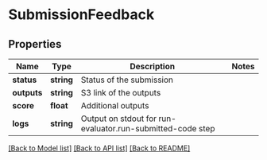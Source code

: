 # SubmissionFeedback

## Properties
Name | Type | Description | Notes
------------ | ------------- | ------------- | -------------
**status** | **string** | Status of the submission | 
**outputs** | **string** | S3 link of the outputs | 
**score** | **float** | Additional outputs | 
**logs** | **string** | Output on stdout for run-evaluator.run-submitted-code step | 

[[Back to Model list]](../README.md#documentation-for-models) [[Back to API list]](../README.md#documentation-for-api-endpoints) [[Back to README]](../README.md)



